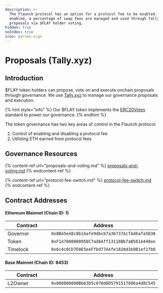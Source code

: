 ```yaml
---
description: >-
  The Flaunch protocol has an option for a protocol fee to be enabled. When
  enabled, a percentage of swap fees are managed and used through Tally
  proposals via $FLAY holder voting.
hidden: true
noIndex: true
icon: person-sign
---
```


# Proposals (Tally.xyz)

## Introduction

$FLAY token holders can propose, vote on and execute onchain proposals through governance. We use [Tally.xyz](https://www.tally.xyz/gov/flayer) to manage our governance proposals and execution.

{% hint style="info" %}
Our $FLAY token implements the [ERC20Votes](https://github.com/OpenZeppelin/openzeppelin-contracts/blob/release-v5.0/contracts/token/ERC20/extensions/ERC20Votes.sol) standard to power our governance.
{% endhint %}

The token governance has two key areas of control in the Flaunch protocol:

1. Control of enabling and disabling a protocol fee
2. Utilizing ETH earned from protocol fees

## Governance Resources

{% content-ref url="proposals-and-voting.md" %}
[proposals-and-voting.md](proposals-and-voting.md)
{% endcontent-ref %}

{% content-ref url="protocol-fee-switch.md" %}
[protocol-fee-switch.md](protocol-fee-switch.md)
{% endcontent-ref %}

## Contract Addresses

#### Ethereum Mainnet (Chain ID: 1)

<table><thead><tr><th width="229.1016845703125">Contract</th><th>Address</th></tr></thead><tbody><tr><td>Governor</td><td><code>0x8BA5eA8c8b1Aafe9dbcb7a36737AcfAd6afa5D38</code></td></tr><tr><td>Token</td><td><code>0xF1A7000000950C7ad8Aff13118Bb7aB561A448ee</code></td></tr><tr><td>Timelock</td><td><code>0x6c4c0CD7E0E5eeFfbd77AAfe1820d3b9B1ef27b0</code></td></tr></tbody></table>

#### Base Mainnet (Chain ID: 8453)

<table><thead><tr><th width="229.1016845703125">Contract</th><th>Address</th></tr></thead><tbody><tr><td>L2Owner</td><td><code>0x000000000Bb63D5c070d0D5791517886a4d8C545</code></td></tr></tbody></table>
